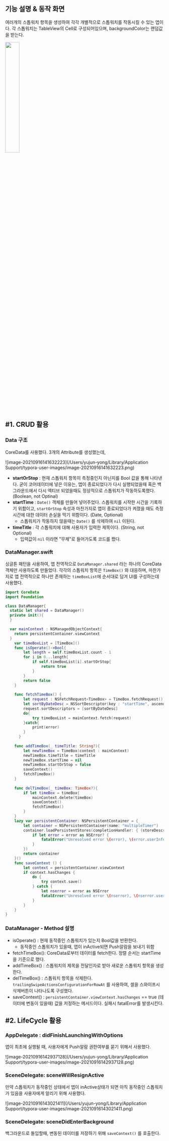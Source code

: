 

## 기능 설명 & 동작 화면



여러개의 스톱워치 항목을 생성하여 각각 개별적으로 스톱워치를 작동시킬 수 있는 앱이다. 각 스톱워치는 TableView의 Cell로 구성되어있으며, backgroundColor는 랜덤값을 받는다.





<img src="https://user-images.githubusercontent.com/46234386/133558204-cc7074e7-071a-4f3c-aa01-24288c6afbad.gif" width = "30%"/>









## #1. CRUD 활용



### Data 구조

CoreData를 사용했다. 3개의 Attribute를 생성했는데, 

![image-20210916141632223](/Users/yujun-yong/Library/Application Support/typora-user-images/image-20210916141632223.png)



* **startOrStop** : 현재 스톱워치 항목이 측정중인지 아닌지를 Bool 값을 통해 나타낸다. 굳이 코어데이터에 넣은 이유는, 앱이 종료되었다가 다시 실행되었을때 혹은 백그라운드에서 다시 엑티브 되었을때도 정상적으로 스톱워치가 작동하도록했다. (Boolean, not Optinal)
* **startTime** : `Date()` 객체를 만들어 넣어주었다. 스톱워치를 시작한 시간을 기록하기 위함이고, `startOrStop` 속성과 마찬가지로 앱이 종료되었다가 켜졌을 때도 측정시간에 대한 데이터 손실을 막기 위함이다. (Date, Optional)
  * 스톱워치가 작동하지 않을때는 `Date()` 를 삭제하여 `nil` 이된다.
* **timeTitle** : 각 스톱워치에 대해 사용자가 입력한 제목이다. (String, not Optional)
  * 입력값이 `nil` 이라면 "무제"로 들어가도록 코드를 짰다.



### DataManager.swift

싱글톤 패턴을 사용하여, 앱 전역적으로 `DataManager.shared` 라는 하나의 CoreData객체만 사용하도록 만들었다. 각각의 스톱워치 항목은 `TimeBox()` 와 대응하며, 마찬가지로 앱 전역적으로 하나만 존재하는 `timeBoxList`에 순서대로 담겨 UI를 구성하는데 사용했다.

```swift
import CoreData
import Foundation

class DataManager{
  static let shared = DataManager()
  private init(){
  }

  var mainContext : NSManagedObjectContext{
    return persistentContainer.viewContext
  }
    var timeBoxList = [TimeBox]()
    func isOperate()->Bool{
        let length = self.timeBoxList.count - 1
        for i in 0...length{
            if self.timeBoxList[i].startOrStop{
                return true
            }
        }
        return false
    }
    
    func fetchTimeBox() {
        let request : NSFetchRequest<TimeBox> = TimeBox.fetchRequest()
        let sortByDateDesc = NSSortDescriptor(key : "startTime", ascending : false)
        request.sortDescriptors = [sortByDateDesc]
        do{
            try timeBoxList = mainContext.fetch(request)
        }catch{
            print(error)
        }
      }
    
    func addTimeBox(_ timeTitle: String?){
        let newTimeBox = TimeBox(context : mainContext)
        newTimeBox.timeTitle = timeTitle
        newTimeBox.startTime = nil
        newTimeBox.startOrStop = false
        saveContext()
        fetchTimeBox()
    }
    
    func delTimeBox(_ timeBox: TimeBox?){
        if let timeBox = timeBox{
            mainContext.delete(timeBox)
            saveContext()
            fetchTimeBox()
        }
    }
    lazy var persistentContainer: NSPersistentContainer = {
        let container = NSPersistentContainer(name: "multipleTimer")
        container.loadPersistentStores(completionHandler: { (storeDescription, error) in
            if let error = error as NSError? {
                fatalError("Unresolved error \(error), \(error.userInfo)")
            }
        })
        return container
    }()
    func saveContext () {
        let context = persistentContainer.viewContext
        if context.hasChanges {
            do {
                try context.save()
            } catch {
                let nserror = error as NSError
                fatalError("Unresolved error \(nserror), \(nserror.userInfo)")
            }
        }
    }
}
```

### DataManager - Method 설명

* isOperate() : 현재 동작중인 스톱워치가 있는지 Bool값을 반환한다.
  * 동작중인 스톱워치가 있을때, 앱이 inActive되면 Push알람을 보내기 위함
* fetchTimeBox(): CoreData로부터 데이터를 fetch한다. 정렬 순서는 startTime을 기준으로 했다.
* addTimeBox() : 스톱워치의 제목을 전달인자로 받아 새로운 스톱워치 항목을 생성한다. 
* delTimeBox() : 스톱워치 항목을 삭제한다. `trailingSwipeActionsConfigurationForRowAt` 를 사용하여, 셀을 스와이프시 삭제버튼이 나타나도록 구성했다.
* saveContext() : `persistentContainer.viewContext.hasChanges` == true (데이터에 변동이 있을때) 값을 저정하는 메서드이다. 실패시 fatalError를 발생시킨다.







## #2. LifeCycle 활용



### AppDelegate : didFinishLaunchingWithOptions 

앱이 최초에 실행될 때, 사용자에게 Push알람 권한여부를 묻기 위해서 사용했다.

![image-20210916142937128](/Users/yujun-yong/Library/Application Support/typora-user-images/image-20210916142937128.png)



### SceneDelegate: sceneWillResignActive

만약 스톱워치가 동작중인 상태에서 앱이 inActive상태가 되면 아직 동작중인 스톱워치가 있음을 사용자에게 알리기 위해 사용했다.

![image-20210916143021411](/Users/yujun-yong/Library/Application Support/typora-user-images/image-20210916143021411.png)

### SceneDelegate: sceneDidEnterBackground

백그라운드로 돌입할때, 변동된 데이터를 저장하기 위해  `saveContext()` 를 호출한다.





